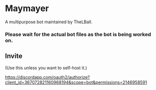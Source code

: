 # Maymayer

A multipurpose bot maintained by TheLBall.

### Please wait for the actual bot files as the bot is being worked on.

## Invite

(Use this unless you want to self-host it.)

https://discordapp.com/oauth2/authorize?client_id=367072821160968194&scope=bot&permissions=2146958591
